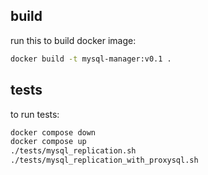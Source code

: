 ## build 
run this to build docker image: 
```sh 
docker build -t mysql-manager:v0.1 . 
```

## tests
to run tests:  
```sh
docker compose down
docker compose up
./tests/mysql_replication.sh
./tests/mysql_replication_with_proxysql.sh
```

